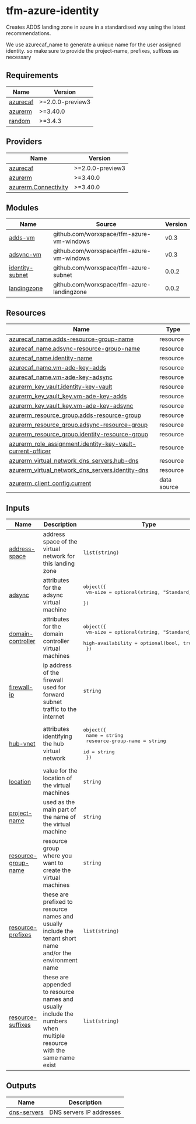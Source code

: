 # tfm-azure-identity

Creates ADDS landing zone in azure in a standardised way using the latest recommendations.

We use azurecaf\_name to generate a unique name for the user assigned identity.
so make sure to provide the project-name, prefixes, suffixes as necessary

## Requirements

| Name | Version |
|------|---------|
| <a name="requirement_azurecaf"></a> [azurecaf](#requirement\_azurecaf) | >=2.0.0-preview3 |
| <a name="requirement_azurerm"></a> [azurerm](#requirement\_azurerm) | >=3.40.0 |
| <a name="requirement_random"></a> [random](#requirement\_random) | >=3.4.3 |

## Providers

| Name | Version |
|------|---------|
| <a name="provider_azurecaf"></a> [azurecaf](#provider\_azurecaf) | >=2.0.0-preview3 |
| <a name="provider_azurerm"></a> [azurerm](#provider\_azurerm) | >=3.40.0 |
| <a name="provider_azurerm.Connectivity"></a> [azurerm.Connectivity](#provider\_azurerm.Connectivity) | >=3.40.0 |

## Modules

| Name | Source | Version |
|------|--------|---------|
| <a name="module_adds-vm"></a> [adds-vm](#module\_adds-vm) | github.com/worxspace/tfm-azure-vm-windows | v0.3 |
| <a name="module_adsync-vm"></a> [adsync-vm](#module\_adsync-vm) | github.com/worxspace/tfm-azure-vm-windows | v0.3 |
| <a name="module_identity-subnet"></a> [identity-subnet](#module\_identity-subnet) | github.com/worxspace/tfm-azure-subnet | 0.0.2 |
| <a name="module_landingzone"></a> [landingzone](#module\_landingzone) | github.com/worxspace/tfm-azure-landingzone | 0.0.2 |

## Resources

| Name | Type |
|------|------|
| [azurecaf_name.adds-resource-group-name](https://registry.terraform.io/providers/aztfmod/azurecaf/latest/docs/resources/name) | resource |
| [azurecaf_name.adsync-resource-group-name](https://registry.terraform.io/providers/aztfmod/azurecaf/latest/docs/resources/name) | resource |
| [azurecaf_name.identity-name](https://registry.terraform.io/providers/aztfmod/azurecaf/latest/docs/resources/name) | resource |
| [azurecaf_name.vm-ade-key-adds](https://registry.terraform.io/providers/aztfmod/azurecaf/latest/docs/resources/name) | resource |
| [azurecaf_name.vm-ade-key-adsync](https://registry.terraform.io/providers/aztfmod/azurecaf/latest/docs/resources/name) | resource |
| [azurerm_key_vault.identity-key-vault](https://registry.terraform.io/providers/hashicorp/azurerm/latest/docs/resources/key_vault) | resource |
| [azurerm_key_vault_key.vm-ade-key-adds](https://registry.terraform.io/providers/hashicorp/azurerm/latest/docs/resources/key_vault_key) | resource |
| [azurerm_key_vault_key.vm-ade-key-adsync](https://registry.terraform.io/providers/hashicorp/azurerm/latest/docs/resources/key_vault_key) | resource |
| [azurerm_resource_group.adds-resource-group](https://registry.terraform.io/providers/hashicorp/azurerm/latest/docs/resources/resource_group) | resource |
| [azurerm_resource_group.adsync-resource-group](https://registry.terraform.io/providers/hashicorp/azurerm/latest/docs/resources/resource_group) | resource |
| [azurerm_resource_group.identity-resource-group](https://registry.terraform.io/providers/hashicorp/azurerm/latest/docs/resources/resource_group) | resource |
| [azurerm_role_assignment.identity-key-vault-current-officer](https://registry.terraform.io/providers/hashicorp/azurerm/latest/docs/resources/role_assignment) | resource |
| [azurerm_virtual_network_dns_servers.hub-dns](https://registry.terraform.io/providers/hashicorp/azurerm/latest/docs/resources/virtual_network_dns_servers) | resource |
| [azurerm_virtual_network_dns_servers.identity-dns](https://registry.terraform.io/providers/hashicorp/azurerm/latest/docs/resources/virtual_network_dns_servers) | resource |
| [azurerm_client_config.current](https://registry.terraform.io/providers/hashicorp/azurerm/latest/docs/data-sources/client_config) | data source |

## Inputs

| Name | Description | Type | Default | Required |
|------|-------------|------|---------|:--------:|
| <a name="input_address-space"></a> [address-space](#input\_address-space) | address space of the virtual network for this landing zone | `list(string)` | n/a | yes |
| <a name="input_adsync"></a> [adsync](#input\_adsync) | attributes for the adsync virtual machine | <pre>object({<br>    vm-size = optional(string, "Standard_B2s")<br>  })</pre> | `null` | no |
| <a name="input_domain-controller"></a> [domain-controller](#input\_domain-controller) | attributes for the domain controller virtual machines | <pre>object({<br>    vm-size           = optional(string, "Standard_D2s_V2")<br>    high-availability = optional(bool, true)<br>  })</pre> | `null` | no |
| <a name="input_firewall-ip"></a> [firewall-ip](#input\_firewall-ip) | ip address of the firewall used for forward subnet traffic to the internet | `string` | n/a | yes |
| <a name="input_hub-vnet"></a> [hub-vnet](#input\_hub-vnet) | attributes identifying the hub virtual network | <pre>object({<br>    name                = string<br>    resource-group-name = string<br>    id                  = string<br>  })</pre> | n/a | yes |
| <a name="input_location"></a> [location](#input\_location) | value for the location of the virtual machines | `string` | `"switzerlandnorth"` | no |
| <a name="input_project-name"></a> [project-name](#input\_project-name) | used as the main part of the name of the virtual machine | `string` | n/a | yes |
| <a name="input_resource-group-name"></a> [resource-group-name](#input\_resource-group-name) | resource group where you want to create the virtual machines | `string` | n/a | yes |
| <a name="input_resource-prefixes"></a> [resource-prefixes](#input\_resource-prefixes) | these are prefixed to resource names and usually include the tenant short name and/or the environment name | `list(string)` | `[]` | no |
| <a name="input_resource-suffixes"></a> [resource-suffixes](#input\_resource-suffixes) | these are appended to resource names and usually include the numbers when multiple resource with the same name exist | `list(string)` | `[]` | no |

## Outputs

| Name | Description |
|------|-------------|
| <a name="output_dns-servers"></a> [dns-servers](#output\_dns-servers) | DNS servers IP addresses |
